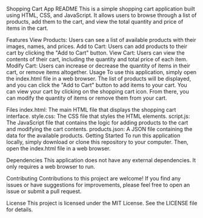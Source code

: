 Shopping Cart App README
This is a simple shopping cart application built using HTML, CSS, and JavaScript. It allows users to browse through a list of products, add them to the cart, and view the total quantity and price of items in the cart.

Features
View Products: Users can see a list of available products with their images, names, and prices.
Add to Cart: Users can add products to their cart by clicking the "Add to Cart" button.
View Cart: Users can view the contents of their cart, including the quantity and total price of each item.
Modify Cart: Users can increase or decrease the quantity of items in their cart, or remove items altogether.
Usage
To use this application, simply open the index.html file in a web browser. The list of products will be displayed, and you can click the "Add to Cart" button to add items to your cart. You can view your cart by clicking on the shopping cart icon. From there, you can modify the quantity of items or remove them from your cart.

Files
index.html: The main HTML file that displays the shopping cart interface.
style.css: The CSS file that styles the HTML elements.
script.js: The JavaScript file that contains the logic for adding products to the cart and modifying the cart contents.
products.json: A JSON file containing the data for the available products.
Getting Started
To run this application locally, simply download or clone this repository to your computer. Then, open the index.html file in a web browser.

Dependencies
This application does not have any external dependencies. It only requires a web browser to run.

Contributing
Contributions to this project are welcome! If you find any issues or have suggestions for improvements, please feel free to open an issue or submit a pull request.

License
This project is licensed under the MIT License. See the LICENSE file for details.
